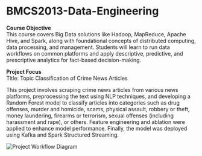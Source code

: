 # BMCS2013-Data-Engineering

**Course Objective**  
This course covers Big Data solutions like Hadoop, MapReduce, Apache Hive, and Spark, along with foundational concepts of distributed computing, data processing, and management. Students will learn to run data workflows on common platforms and apply descriptive, predictive, and prescriptive analytics for fact-based decision-making.

**Project Focus**  
Title: Topic Classification of Crime News Articles  

This project involves scraping crime news articles from various news platforms, preprocessing the text using NLP techniques, and developing a Random Forest model to classify articles into categories such as drug offenses, murder and homicide, scams, physical assault, robbery or theft, money laundering, firearms or terrorism, sexual offenses (including harassment and rape), or others. Feature engineering and ablation were applied to enhance model performance. Finally, the model was deployed using Kafka and Spark Structured Streaming.  

![Project Workflow Diagram](images/project_workflow_diagram.png)
